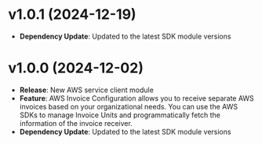 # v1.0.1 (2024-12-19)

* **Dependency Update**: Updated to the latest SDK module versions

# v1.0.0 (2024-12-02)

* **Release**: New AWS service client module
* **Feature**: AWS Invoice Configuration allows you to receive separate AWS invoices based on your organizational needs. You can use the AWS SDKs to manage Invoice Units and programmatically fetch the information of the invoice receiver.
* **Dependency Update**: Updated to the latest SDK module versions

